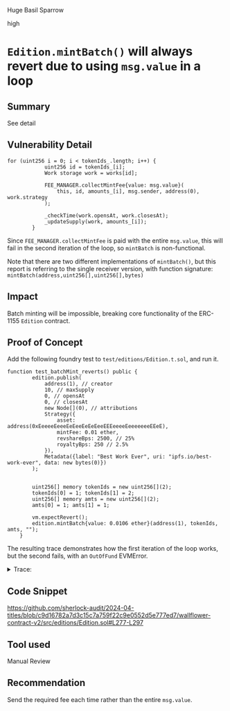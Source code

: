 Huge Basil Sparrow

high

# `Edition.mintBatch()` will always revert due to using `msg.value` in a loop

## Summary
See detail

## Vulnerability Detail
```solidity
for (uint256 i = 0; i < tokenIds_.length; i++) {
            uint256 id = tokenIds_[i];
            Work storage work = works[id];

            FEE_MANAGER.collectMintFee{value: msg.value}(
                this, id, amounts_[i], msg.sender, address(0), work.strategy
            );

            _checkTime(work.opensAt, work.closesAt);
            _updateSupply(work, amounts_[i]);
        }
```
Since `FEE_MANAGER.collectMintFee` is paid with the entire `msg.value`, this will fail in the second iteration of the loop, so `mintBatch` is non-functional.

Note that there are two different implementations of `mintBatch()`, but this report is referring to the single receiver version, with function signature: `mintBatch(address,uint256[],uint256[],bytes)`

## Impact
Batch minting will be impossible, breaking core functionality of the ERC-1155 `Edition` contract.

## Proof of Concept
Add the following foundry test to `test/editions/Edition.t.sol`, and run it.
```solidity
function test_batchMint_reverts() public {
        edition.publish(
            address(1), // creator
            10, // maxSupply
            0, // opensAt
            0, // closesAt
            new Node[](0), // attributions
            Strategy({
                asset: address(0xEeeeeEeeeEeEeeEeEeEeeEEEeeeeEeeeeeeeEEeE),
                mintFee: 0.01 ether,
                revshareBps: 2500, // 25%
                royaltyBps: 250 // 2.5%
            }),
            Metadata({label: "Best Work Ever", uri: "ipfs.io/best-work-ever", data: new bytes(0)})
        );


        uint256[] memory tokenIds = new uint256[](2);
        tokenIds[0] = 1; tokenIds[1] = 2;
        uint256[] memory amts = new uint256[](2);
        amts[0] = 1; amts[1] = 1;

        vm.expectRevert();
        edition.mintBatch{value: 0.0106 ether}(address(1), tokenIds, amts, "");
    }
```
The resulting trace demonstrates how the first iteration of the loop works, but the second fails, with an `OutOfFund` EVMError. 
<details><summary>Trace:</summary>

```zsh
[134284] Edition::mintBatch{value: 10600000000000000}(0x0000000000000000000000000000000000000001, [1, 2], [1, 1], 0x)
    │   ├─ [86455] FeeManager::collectMintFee{value: 10600000000000000}(Edition: [0x5615dEB798BB3E4dFa0139dFa1b3D433Cc23b72f], 1, 1, EditionTest: [0x7FA9385bE102ac3EAc297483Dd6233D62b3e1496], 0x0000000000000000000000000000000000000000, Strategy({ asset: 0xEeeeeEeeeEeEeeEeEeEeeEEEeeeeEeeeeeeeEEeE, mintFee: 10000000000000000 [1e16], revshareBps: 2500, royaltyBps: 250 }))
    │   │   ├─ [3000] 0x0000000000000000000000000000000000000001::fallback{value: 10000000000000000}()
    │   │   │   └─ ← ()
    │   │   ├─ [0] 0x0000000000000000000000000000000000C0FFEE::fallback{value: 600000000000000}()
    │   │   │   └─ ← ()
    │   │   ├─ emit FeeCollected(edition: Edition: [0x5615dEB798BB3E4dFa0139dFa1b3D433Cc23b72f], work: 1, asset: 0xEeeeeEeeeEeEeeEeEeEeeEEEeeeeEeeeeeeeEEeE, fee: 10600000000000000 [1.06e16], referrerShare: 0)
    │   │   └─ ← ()
    │   ├─ [0] FeeManager::collectMintFee{value: 10600000000000000}(Edition: [0x5615dEB798BB3E4dFa0139dFa1b3D433Cc23b72f], 2, 1, EditionTest: [0x7FA9385bE102ac3EAc297483Dd6233D62b3e1496], 0x0000000000000000000000000000000000000000, Strategy({ asset: 0xEeeeeEeeeEeEeeEeEeEeeEEEeeeeEeeeeeeeEEeE, mintFee: 10000000000000000 [1e16], revshareBps: 2500, royaltyBps: 250 }))
    │   │   └─ ← EvmError: OutOfFund
    │   └─ ← EvmError: Revert
```
</details>

## Code Snippet
https://github.com/sherlock-audit/2024-04-titles/blob/c9d16782a7d3c15c7a759f22c9e0552d5e777ed7/wallflower-contract-v2/src/editions/Edition.sol#L277-L297

## Tool used
Manual Review

## Recommendation
Send the required fee each time rather than the entire `msg.value`.